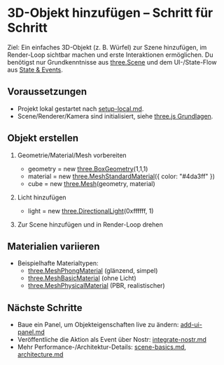 # 3D-Objekt hinzufügen – Schritt für Schritt

Ziel: Ein einfaches 3D-Objekt (z. B. Würfel) zur Szene hinzufügen, im Render-Loop sichtbar machen und erste Interaktionen ermöglichen. Du benötigst nur Grundkenntnisse aus [three.Scene](../features/scene-basics.md) und dem UI-/State-Flow aus [State & Events](../features/state-and-events.md).

## Voraussetzungen
- Projekt lokal gestartet nach [setup-local.md](./setup-local.md).
- Scene/Renderer/Kamera sind initialisiert, siehe [three.js Grundlagen](../features/scene-basics.md).

## Objekt erstellen
1) Geometrie/Material/Mesh vorbereiten
   - geometry = new [three.BoxGeometry](../features/scene-basics.md)(1,1,1)
   - material = new [three.MeshStandardMaterial](../features/scene-basics.md)({ color: "#4da3ff" })
   - cube = new [three.Mesh](../features/scene-basics.md)(geometry, material)

2) Licht hinzufügen
   - light = new [three.DirectionalLight](../features/scene-basics.md)(0xffffff, 1)

3) Zur Scene hinzufügen und in Render-Loop drehen

## Materialien variieren
- Beispielhafte Materialtypen:
  - [three.MeshPhongMaterial](../features/scene-basics.md) (glänzend, simpel)
  - [three.MeshBasicMaterial](../features/scene-basics.md) (ohne Licht)
  - [three.MeshPhysicalMaterial](../features/scene-basics.md) (PBR, realistischer)

## Nächste Schritte
- Baue ein Panel, um Objekteigenschaften live zu ändern: [add-ui-panel.md](./add-ui-panel.md)
- Veröffentliche die Aktion als Event über Nostr: [integrate-nostr.md](./integrate-nostr.md)
- Mehr Performance-/Architektur-Details: [scene-basics.md](../features/scene-basics.md), [architecture.md](../reference/architecture.md)